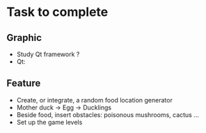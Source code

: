 # Task to complete

## Graphic
- Study Qt framework ?
- Qt:



## Feature
- Create, or integrate, a random food location generator
- Mother duck -> Egg -> Ducklings
- Beside food, insert obstacles: poisonous mushrooms, cactus ...
- Set up the game levels
